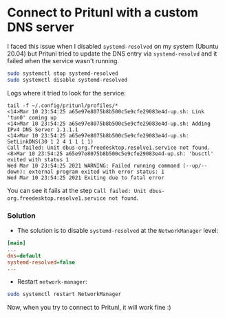# Connect to Pritunl with a custom DNS server

I faced this issue when I disabled `systemd-resolved` on my system (Ubuntu 20.04) but Pritunl tried to update the DNS entry via `systemd-resolvd` and it failed when the service wasn't running.

```sh
sudo systemctl stop systemd-resolved         
sudo systemctl disable systemd-resolved 
```

Logs where it tried to look for the service:

```log
tail -f ~/.config/pritunl/profiles/*
<14>Mar 10 23:54:25 a65e97e8075b8b500c5e9cfe29083e4d-up.sh: Link 'tun0' coming up
<14>Mar 10 23:54:25 a65e97e8075b8b500c5e9cfe29083e4d-up.sh: Adding IPv4 DNS Server 1.1.1.1
<14>Mar 10 23:54:25 a65e97e8075b8b500c5e9cfe29083e4d-up.sh: SetLinkDNS(30 1 2 4 1 1 1 1)
Call failed: Unit dbus-org.freedesktop.resolve1.service not found.
<8>Mar 10 23:54:25 a65e97e8075b8b500c5e9cfe29083e4d-up.sh: 'busctl' exited with status 1
Wed Mar 10 23:54:25 2021 WARNING: Failed running command (--up/--down): external program exited with error status: 1
Wed Mar 10 23:54:25 2021 Exiting due to fatal error
```

You can see it fails at the step `Call failed: Unit dbus-org.freedesktop.resolve1.service not found`. 

### Solution

- The solution is to disable `systemd-resolved` at the `NetworkManager` level:

```ini
[main]
...
dns=default
systemd-resolved=false
...
```

- Restart `network-manager`:

```sh
sudo systemctl restart NetworkManager
```

Now, when you try to connect to Pritunl, it will work fine :)
